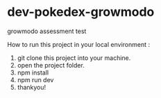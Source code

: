 # dev-pokedex-growmodo

growmodo assessment test

How to run this project in your local environment :

1. git clone this project into your machine.
2. open the project folder.
3. npm install
4. npm run dev
5. thankyou!
